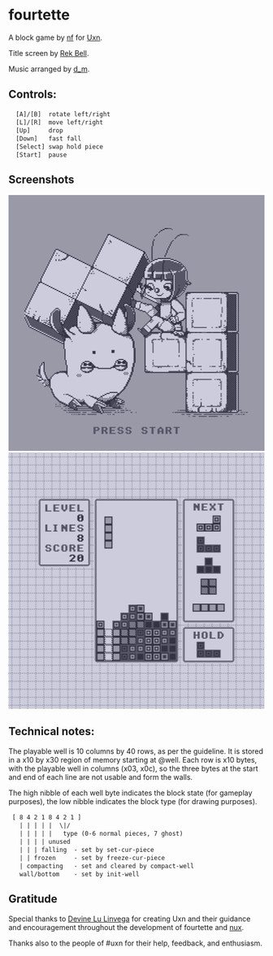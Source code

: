# fourtette

A block game by [nf](mailto:nf@wh3rd.net) for [Uxn](https://100r.co/site/uxn.html).

Title screen by [Rek Bell](http://kokorobot.ca/site/home.html).

Music arranged by [d_m](http://plastic-idolatry.com/erik).

## Controls:

```
  [A]/[B]  rotate left/right
  [L]/[R]  move left/right
  [Up]     drop
  [Down]   fast fall
  [Select] swap hold piece
  [Start]  pause
```

## Screenshots

![title screen](ss/title.png) ![gameplay](ss/game.png)

## Technical notes:

The playable well is 10 columns by 40 rows, as per the guideline. It is stored
in a x10 by x30 region of memory starting at @well. Each row is x10 bytes, with
the playable well in columns (x03, x0c), so the three bytes at the start and
end of each line are not usable and form the walls.

The high nibble of each well byte indicates the block state (for gameplay
purposes), the low nibble indicates the block type (for drawing purposes).

```
 [ 8 4 2 1 8 4 2 1 ]
   | | | | |  \|/
   | | | | |   type (0-6 normal pieces, 7 ghost)
   | | | | unused
   | | | falling  - set by set-cur-piece
   | | frozen     - set by freeze-cur-piece
   | compacting   - set and cleared by compact-well
   wall/bottom    - set by init-well
```

## Gratitude

Special thanks to [Devine Lu Linvega](https://xxiivv.com/) for creating Uxn and
their guidance and encouragement throughout the development of fourtette and
[nux](https://github.com/nf/nux).

Thanks also to the people of #uxn for their help, feedback, and enthusiasm.
